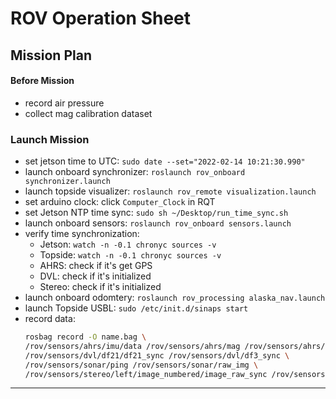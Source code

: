 # ROV Operation Sheet

## Mission Plan

#### Before Mission
- record air pressure
- collect mag calibration dataset

### Launch Mission
- set jetson time to UTC:  `sudo date --set="2022-02-14 10:21:30.990"`
- launch onboard synchronizer: `roslaunch rov_onboard synchronizer.launch` 
- launch topside visualizer: `roslaunch rov_remote visualization.launch`
- set arduino clock: click `Computer_Clock` in RQT
- set Jetson NTP time sync: `sudo sh ~/Desktop/run_time_sync.sh`
- launch onboard sensors: `roslaunch rov_onboard sensors.launch`
- verify time synchronization: 
    - Jetson: `watch -n -0.1 chronyc sources -v`
    - Topside: `watch -n -0.1 chronyc sources -v`
    - AHRS: check if it's get GPS
    - DVL: check if it's initialized
    - Stereo: check if it's initialized
- launch onboard odomtery: `roslaunch rov_processing alaska_nav.launch`
- launch Topside USBL: `sudo /etc/init.d/sinaps start`
- record data: 
    ```sh
    rosbag record -O name.bag \
    /rov/sensors/ahrs/imu/data /rov/sensors/ahrs/mag /rov/sensors/ahrs/imu/calib \
    /rov/sensors/dvl/df21/df21_sync /rov/sensors/dvl/df3_sync \
    /rov/sensors/sonar/ping /rov/sensors/sonar/raw_img \
    /rov/sensors/stereo/left/image_numbered/image_raw_sync /rov/sensors/stereo/right/image_numbered/image_raw_sync /rov/sensors/stereo/right/calib
    ```


---------------------------------------------------------------------------------------------------
